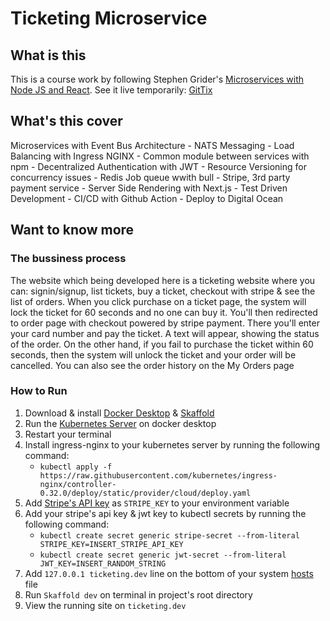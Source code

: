# Ticketing Microservice

## What is this

This is a course work by following Stephen Grider's [Microservices with Node JS and React](https://www.udemy.com/course/microservices-with-node-js-and-react/). See it live temporarily: [GitTix](http://www.huseinnashr.me/)

## What's this cover

Microservices with Event Bus Architecture - NATS Messaging - Load Balancing with Ingress NGINX - Common module between services with npm - Decentralized Authentication with JWT - Resource Versioning for concurrency issues - Redis Job queue wwith bull - Stripe, 3rd party payment service - Server Side Rendering with Next.js - Test Driven Development - CI/CD with Github Action - Deploy to Digital Ocean

## Want to know more

### The bussiness process

The website which being developed here is a ticketing website where you can: signin/signup, list tickets, buy a ticket, checkout with stripe & see the list of orders. When you click purchase on a ticket page, the system will lock the ticket for 60 seconds and no one can buy it. You'll then redirected to order page with checkout powered by stripe payment. There you'll enter your card number and pay the ticket. A text will appear, showing the status of the order. On the other hand, if you fail to purchase the ticket within 60 seconds, then the system will unlock the ticket and your order will be cancelled. You can also see the order history on the My Orders page

### How to Run

1. Download & install [Docker Desktop](https://www.docker.com/products/docker-desktop) & [Skaffold](https://skaffold.dev/)
2. Run the [Kubernetes Server](https://collabnix.com/wp-content/uploads/2019/03/image-12-1024x704.png) on docker desktop
3. Restart your terminal
4. Install ingress-nginx to your kubernetes server by running the following command:
   - `kubectl apply -f https://raw.githubusercontent.com/kubernetes/ingress-nginx/controller-0.32.0/deploy/static/provider/cloud/deploy.yaml`
5. Add [Stripe's API key](https://stripe.com/) as `STRIPE_KEY` to your environment variable
6. Add your stripe's api key & jwt key to kubectl secrets by running the following command:
   - `kubectl create secret generic stripe-secret --from-literal STRIPE_KEY=INSERT_STRIPE_API_KEY`
   - `kubectl create secret generic jwt-secret --from-literal JWT_KEY=INSERT_RANDOM_STRING`
7. Add `127.0.0.1 ticketing.dev` line on the bottom of your system [hosts](https://www.howtogeek.com/howto/27350/beginner-geek-how-to-edit-your-hosts-file/) file
8. Run `Skaffold dev` on terminal in project's root directory
9. View the running site on `ticketing.dev`
